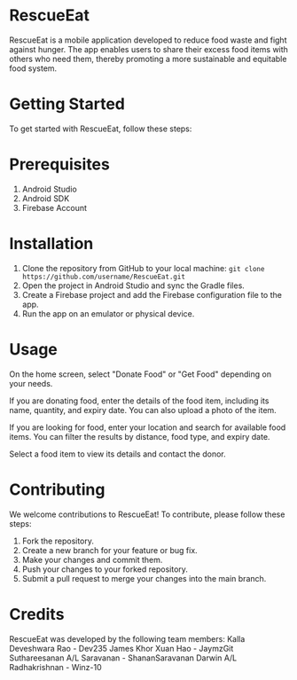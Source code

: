 # RescueEat
RescueEat is a mobile application developed to reduce food waste and fight against hunger. The app enables users to share their excess food items with others who need them, thereby promoting a more sustainable and equitable food system.

# Getting Started
To get started with RescueEat, follow these steps:

# Prerequisites
1. Android Studio
2. Android SDK
3. Firebase Account

# Installation
1. Clone the repository from GitHub to your local machine:
```git clone https://github.com/username/RescueEat.git```
2. Open the project in Android Studio and sync the Gradle files.
3. Create a Firebase project and add the Firebase configuration file to the app.
4. Run the app on an emulator or physical device.

# Usage
On the home screen, select "Donate Food" or "Get Food" depending on your needs.

If you are donating food, enter the details of the food item, including its name, quantity, and expiry date. You can also upload a photo of the item.

If you are looking for food, enter your location and search for available food items. You can filter the results by distance, food type, and expiry date.

Select a food item to view its details and contact the donor.

# Contributing
We welcome contributions to RescueEat! To contribute, please follow these steps:
1. Fork the repository.
2. Create a new branch for your feature or bug fix.
3. Make your changes and commit them.
4. Push your changes to your forked repository.
5. Submit a pull request to merge your changes into the main branch.

# Credits
RescueEat was developed by the following team members:
Kalla Deveshwara Rao - Dev235
James Khor Xuan Hao - JaymzGit
Suthareesanan A/L Saravanan - ShananSaravanan
Darwin A/L Radhakrishnan - Winz-10
